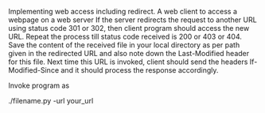 Implementing web access including redirect.
A web client to access a webpage on a web server
If the server redirects the request to another URL using status code 301 or 302, then client program should access the new URL. 
Repeat the process till status code received is 200 or 403 or 404. Save the content of the received file in your local directory as per path given in the redirected
URL and also note down the Last-Modified header for this file. Next time this URL is invoked, client should send the headers If-Modified-Since and it should process
the response accordingly. 

Invoke program as

./filename.py -url your_url
